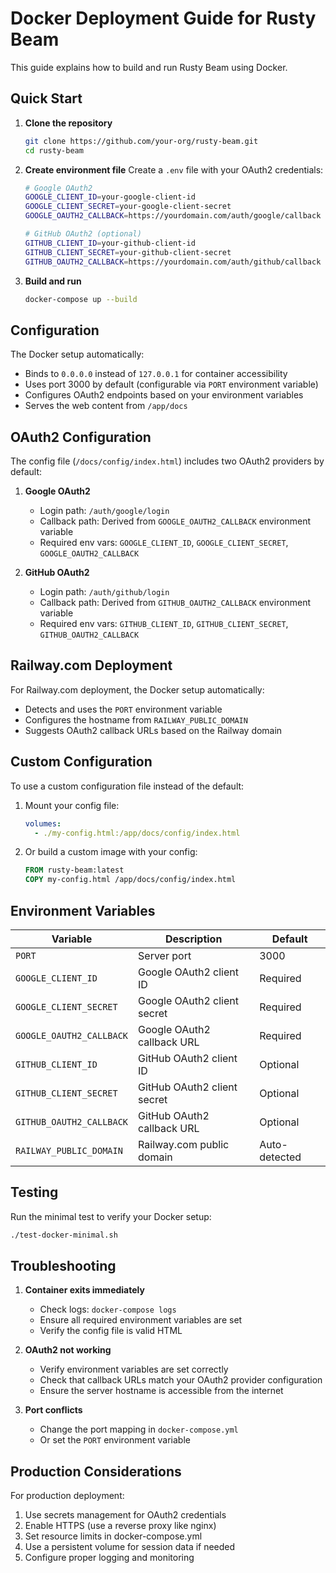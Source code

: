 # Docker Deployment Guide for Rusty Beam

This guide explains how to build and run Rusty Beam using Docker.

## Quick Start

1. **Clone the repository**
   ```bash
   git clone https://github.com/your-org/rusty-beam.git
   cd rusty-beam
   ```

2. **Create environment file**
   Create a `.env` file with your OAuth2 credentials:
   ```bash
   # Google OAuth2
   GOOGLE_CLIENT_ID=your-google-client-id
   GOOGLE_CLIENT_SECRET=your-google-client-secret
   GOOGLE_OAUTH2_CALLBACK=https://yourdomain.com/auth/google/callback

   # GitHub OAuth2 (optional)
   GITHUB_CLIENT_ID=your-github-client-id
   GITHUB_CLIENT_SECRET=your-github-client-secret
   GITHUB_OAUTH2_CALLBACK=https://yourdomain.com/auth/github/callback
   ```

3. **Build and run**
   ```bash
   docker-compose up --build
   ```

## Configuration

The Docker setup automatically:
- Binds to `0.0.0.0` instead of `127.0.0.1` for container accessibility
- Uses port 3000 by default (configurable via `PORT` environment variable)
- Configures OAuth2 endpoints based on your environment variables
- Serves the web content from `/app/docs`

## OAuth2 Configuration

The config file (`/docs/config/index.html`) includes two OAuth2 providers by default:

1. **Google OAuth2**
   - Login path: `/auth/google/login`
   - Callback path: Derived from `GOOGLE_OAUTH2_CALLBACK` environment variable
   - Required env vars: `GOOGLE_CLIENT_ID`, `GOOGLE_CLIENT_SECRET`, `GOOGLE_OAUTH2_CALLBACK`

2. **GitHub OAuth2**
   - Login path: `/auth/github/login`
   - Callback path: Derived from `GITHUB_OAUTH2_CALLBACK` environment variable
   - Required env vars: `GITHUB_CLIENT_ID`, `GITHUB_CLIENT_SECRET`, `GITHUB_OAUTH2_CALLBACK`

## Railway.com Deployment

For Railway.com deployment, the Docker setup automatically:
- Detects and uses the `PORT` environment variable
- Configures the hostname from `RAILWAY_PUBLIC_DOMAIN`
- Suggests OAuth2 callback URLs based on the Railway domain

## Custom Configuration

To use a custom configuration file instead of the default:

1. Mount your config file:
   ```yaml
   volumes:
     - ./my-config.html:/app/docs/config/index.html
   ```

2. Or build a custom image with your config:
   ```dockerfile
   FROM rusty-beam:latest
   COPY my-config.html /app/docs/config/index.html
   ```

## Environment Variables

| Variable | Description | Default |
|----------|-------------|---------|
| `PORT` | Server port | 3000 |
| `GOOGLE_CLIENT_ID` | Google OAuth2 client ID | Required |
| `GOOGLE_CLIENT_SECRET` | Google OAuth2 client secret | Required |
| `GOOGLE_OAUTH2_CALLBACK` | Google OAuth2 callback URL | Required |
| `GITHUB_CLIENT_ID` | GitHub OAuth2 client ID | Optional |
| `GITHUB_CLIENT_SECRET` | GitHub OAuth2 client secret | Optional |
| `GITHUB_OAUTH2_CALLBACK` | GitHub OAuth2 callback URL | Optional |
| `RAILWAY_PUBLIC_DOMAIN` | Railway.com public domain | Auto-detected |

## Testing

Run the minimal test to verify your Docker setup:
```bash
./test-docker-minimal.sh
```

## Troubleshooting

1. **Container exits immediately**
   - Check logs: `docker-compose logs`
   - Ensure all required environment variables are set
   - Verify the config file is valid HTML

2. **OAuth2 not working**
   - Verify environment variables are set correctly
   - Check that callback URLs match your OAuth2 provider configuration
   - Ensure the server hostname is accessible from the internet

3. **Port conflicts**
   - Change the port mapping in `docker-compose.yml`
   - Or set the `PORT` environment variable

## Production Considerations

For production deployment:

1. Use secrets management for OAuth2 credentials
2. Enable HTTPS (use a reverse proxy like nginx)
3. Set resource limits in docker-compose.yml
4. Use a persistent volume for session data if needed
5. Configure proper logging and monitoring